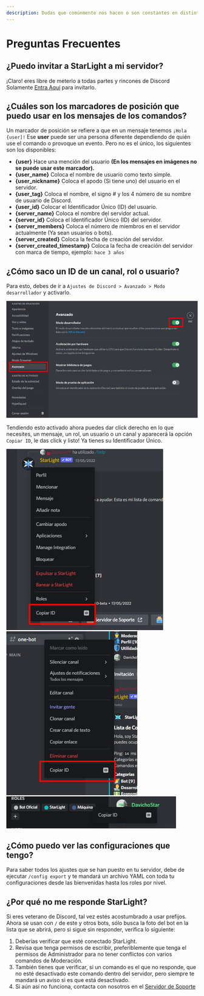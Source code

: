 ```yaml
---
description: Dudas que comúnmente nos hacen o son constantes en distintas comunidades.
---
```


# Preguntas Frecuentes

## ¿Puedo invitar a StarLight a mi servidor?

¡Claro! eres libre de meterlo a todas partes y rincones de Discord\
Solamente [Entra Aquí](https://discord.com/oauth2/authorize?client\_id=517786947171909643\&permissions=8\&scope=bot%20applications.commands) para invitarlo.

## ¿Cuáles son los marcadores de posición que puedo usar en los mensajes de los comandos?

Un marcador de posición se refiere a que en un mensaje tenemos `¡Hola {user]!` Ese **user** puede ser una persona diferente dependiendo de quién use el comando o provoque un evento. Pero no es el único, los siguientes son los disponibles:



* **{user}** Hace una mención del usuario **(En los mensajes en imágenes no se puede usar este marcador).**
* **{user\_name}** Coloca el nombre de usuario como texto simple.
* **{user\_nickname}** Coloca el apodo (Si tiene uno) del usuario en el servidor.
* **{user\_tag}** Coloca el nombre, el signo # y los 4 número de su nombre de usuario de Discord.
* **{user\_id}** Colocar el Identificador Único (ID) del usuario.
* **{server\_name}** Coloca el nombre del servidor actual.
* **{server\_id}** Coloca el Identificador Único (ID) del servidor.
* **{server\_members}** Coloca el número de miembros en el servidor actualmente (Ya sean usuarios o bots).
* **{server\_created}** Coloca la fecha de creación del servidor.
* **{server\_created\_timestamp}** Coloca la fecha de creación del servidor con marca de tiempo, ejemplo: `hace 3 años`

## ¿Cómo saco un ID de un canal, rol o usuario?

Para esto, debes de ir a `Ajustes de Discord > Avanzado > Modo desarrollador` y activarlo.

![Activar Modo desarrollador](.gitbook/assets/Settings)

Tendiendo esto activado ahora puedes dar click derecho en lo que necesites, un mensaje, un rol, un usuario o un canal y aparecerá la opción `Copiar ID`, le das click y listo! Ya tienes su Identificador Único.

![ID de un usuario](<.gitbook/assets/User ID>) ![ID de un canal](<.gitbook/assets/Channel ID>) ![ID de un rol](<.gitbook/assets/Role ID>)

## ¿Cómo puedo ver las configuraciones que tengo?

Para saber todos los  ajustes que se han puesto en tu servidor, debe de ejecutar `/config export` y te mandará un archivo YAML con toda tu configuraciones desde las bienvenidas hasta los roles por nivel.

## ¿Por qué no me responde StarLight?

Si eres veterano de Discord, tal vez estés acostumbrado a usar prefijos. Ahora se usan con `/` de este y otros bots, sólo busca la foto del bot en la lista que se abrirá, pero si sigue sin responder, verifica lo siguiente:

1. Deberías verificar que esté conectado StarLight.
2. Revisa que tenga permisos de escribir, preferiblemente que tenga el permisos de Administrador para no tener conflictos con varios comandos de Moderación.
3. También tienes que verificar, si un comando es el que no responde, que no esté desactivado este comando dentro del servidor, pero siempre te mandará un aviso si es que está desactivado.
4. Si aún así no funciona, contacta con nosotros en el [Servidor de Soporte](soporte.md)

